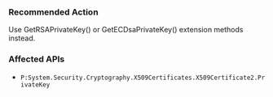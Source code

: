 ### Recommended Action
Use GetRSAPrivateKey() or GetECDsaPrivateKey() extension methods instead.

### Affected APIs
* `P:System.Security.Cryptography.X509Certificates.X509Certificate2.PrivateKey`
